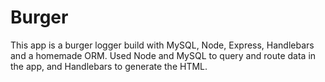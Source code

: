 # Burger

This app is a burger logger build with MySQL, Node, Express, Handlebars and a homemade ORM. Used Node and MySQL to query and route data in the app, and Handlebars to generate the HTML.
